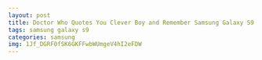 ```yaml
---
layout: post
title: Doctor Who Quotes You Clever Boy and Remember Samsung Galaxy S9 Case
tags: samsung galaxy s9
categories: samsung
img: 1Jf_DGRF0fSK6GKFFwbWUmgeV4hI2eFDW
---
```

